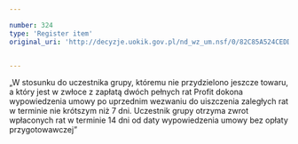 ```yaml
---

number: 324
type: 'Register item'
original_uri: 'http://decyzje.uokik.gov.pl/nd_wz_um.nsf/0/82C85A524CEDDEBCC12572DD003294F0?OpenDocument'


---
```


„W stosunku do uczestnika grupy, któremu nie przydzielono jeszcze towaru, a który jest w zwłoce z zapłatą dwóch pełnych rat Profit dokona wypowiedzenia umowy po uprzednim wezwaniu do uiszczenia zaległych rat w terminie nie krótszym niż 7 dni. Uczestnik grupy otrzyma zwrot wpłaconych rat w terminie 14 dni od daty wypowiedzenia umowy bez opłaty przygotowawczej”
